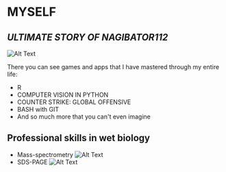 # MYSELF
## _ULTIMATE STORY OF NAGIBATOR112_

![Alt Text](https://media.giphy.com/media/vFKqnCdLPNOKc/giphy.gif)

There you can see games and apps that I have mastered through my entire life:
- R
- COMPUTER VISION IN PYTHON
- COUNTER STRIKE: GLOBAL OFFENSIVE
- BASH with GIT
- And so much more that you can't even imagine 

## **Professional skills in wet biology**
- Mass-spectrometry
![Alt Text](https://upload.wikimedia.org/wikipedia/commons/thumb/9/9a/Early_Mass_Spectrometer_%28replica%29.jpg/1920px-Early_Mass_Spectrometer_%28replica%29.jpg)
- SDS-PAGE
![Alt Text](https://www.shutterstock.com/image-photo/different-molecular-weight-protein-band-600w-667592905.jpg)

